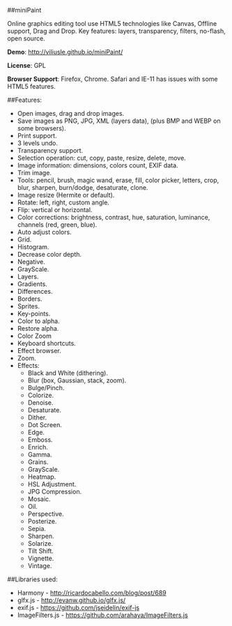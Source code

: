 ##miniPaint

Online graphics editing tool use HTML5 technologies like Canvas, Offline support,
Drag and Drop. Key features: layers, transparency, filters, no-flash, open source. 

**Demo**: http://viliusle.github.io/miniPaint/

**License**: GPL

**Browser Support**: Firefox, Chrome. Safari and IE-11 has issues with some HTML5 features.

##Features:

- Open images, drag and drop images.
- Save images as PNG, JPG, XML (layers data), (plus BMP and WEBP on some browsers).
- Print support.
- 3 levels undo.
- Transparency support.
- Selection operation: cut, copy, paste, resize, delete, move.
- Image information: dimensions, colors count, EXIF data.
- Trim image.
- Tools: pencil, brush, magic wand, erase, fill, color picker, letters, crop, blur, sharpen, burn/dodge, desaturate, clone.
- Image resize (Hermite or default).
- Rotate: left, right, custom angle.
- Flip: vertical or horizontal.
- Color corrections: brightness, contrast, hue, saturation, luminance, channels (red, green, blue).
- Auto adjust colors.
- Grid.
- Histogram.
- Decrease color depth.
- Negative.
- GrayScale.
- Layers.
- Gradients.
- Differences.
- Borders.
- Sprites.
- Key-points.
- Color to alpha.
- Restore alpha.
- Color Zoom
- Keyboard shortcuts.
- Effect browser.
- Zoom.
- Effects:
  - Black and White (dithering).
  - Blur (box, Gaussian, stack, zoom).
  - Bulge/Pinch.
  - Colorize.
  - Denoise.
  - Desaturate.
  - Dither.
  - Dot Screen.
  - Edge.
  - Emboss.
  - Enrich.
  - Gamma.
  - Grains.
  - GrayScale.
  - Heatmap.
  - HSL Adjustment.
  - JPG Compression.
  - Mosaic.
  - Oil.
  - Perspective.
  - Posterize.
  - Sepia.
  - Sharpen.
  - Solarize.
  - Tilt Shift.
  - Vignette.
  - Vintage.

##Libraries used:

- Harmony - http://ricardocabello.com/blog/post/689
- glfx.js - http://evanw.github.io/glfx.js/
- exif.js - https://github.com/jseidelin/exif-js
- ImageFilters.js - https://github.com/arahaya/ImageFilters.js
